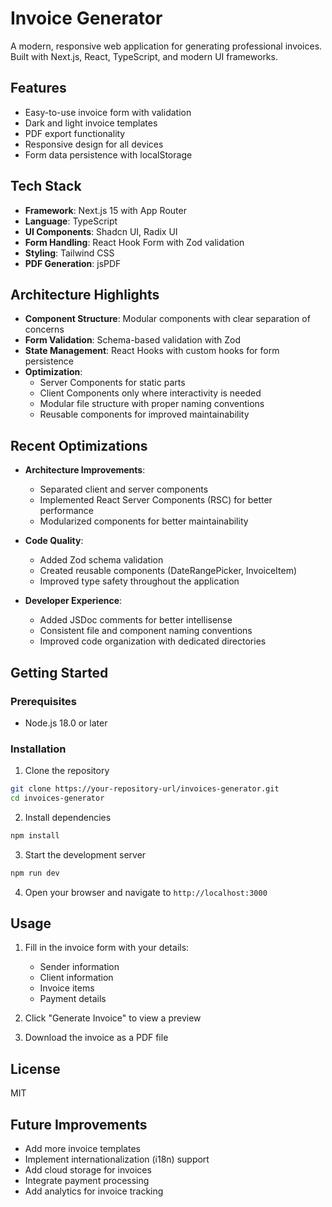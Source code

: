 # Invoice Generator

A modern, responsive web application for generating professional invoices. Built with Next.js, React, TypeScript, and modern UI frameworks.

## Features

- Easy-to-use invoice form with validation
- Dark and light invoice templates
- PDF export functionality
- Responsive design for all devices
- Form data persistence with localStorage

## Tech Stack

- **Framework**: Next.js 15 with App Router
- **Language**: TypeScript
- **UI Components**: Shadcn UI, Radix UI
- **Form Handling**: React Hook Form with Zod validation
- **Styling**: Tailwind CSS
- **PDF Generation**: jsPDF

## Architecture Highlights

- **Component Structure**: Modular components with clear separation of concerns
- **Form Validation**: Schema-based validation with Zod
- **State Management**: React Hooks with custom hooks for form persistence
- **Optimization**:
  - Server Components for static parts
  - Client Components only where interactivity is needed
  - Modular file structure with proper naming conventions
  - Reusable components for improved maintainability

## Recent Optimizations

- **Architecture Improvements**:
  - Separated client and server components
  - Implemented React Server Components (RSC) for better performance
  - Modularized components for better maintainability
  
- **Code Quality**:
  - Added Zod schema validation
  - Created reusable components (DateRangePicker, InvoiceItem)
  - Improved type safety throughout the application
  
- **Developer Experience**:
  - Added JSDoc comments for better intellisense
  - Consistent file and component naming conventions
  - Improved code organization with dedicated directories

## Getting Started

### Prerequisites

- Node.js 18.0 or later

### Installation

1. Clone the repository
```bash
git clone https://your-repository-url/invoices-generator.git
cd invoices-generator
```

2. Install dependencies
```bash
npm install
```

3. Start the development server
```bash
npm run dev
```

4. Open your browser and navigate to `http://localhost:3000`

## Usage

1. Fill in the invoice form with your details:
   - Sender information
   - Client information
   - Invoice items
   - Payment details

2. Click "Generate Invoice" to view a preview

3. Download the invoice as a PDF file

## License

MIT

## Future Improvements

- Add more invoice templates
- Implement internationalization (i18n) support
- Add cloud storage for invoices
- Integrate payment processing
- Add analytics for invoice tracking
